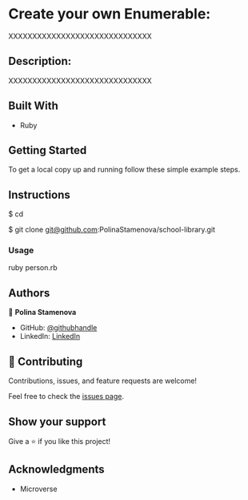 # Create your own Enumerable:

XXXXXXXXXXXXXXXXXXXXXXXXXXXXXX

## Description:

XXXXXXXXXXXXXXXXXXXXXXXXXXXXXX

## Built With

- Ruby

## Getting Started

To get a local copy up and running follow these simple example steps.

## Instructions

$ cd <folder>

$ git clone git@github.com:PolinaStamenova/school-library.git

### Usage

ruby person.rb

## Authors

👤 **Polina Stamenova**

- GitHub: [@githubhandle](https://github.com/PolinaStamenova)
- LinkedIn: [LinkedIn](https://www.linkedin.com/in/polina-stamenova-a60766112/)

## 🤝 Contributing

Contributions, issues, and feature requests are welcome!

Feel free to check the [issues page](https://github.com/PolinaStamenova/school-library/issues).

## Show your support

Give a ⭐️ if you like this project!

## Acknowledgments

- Microverse
